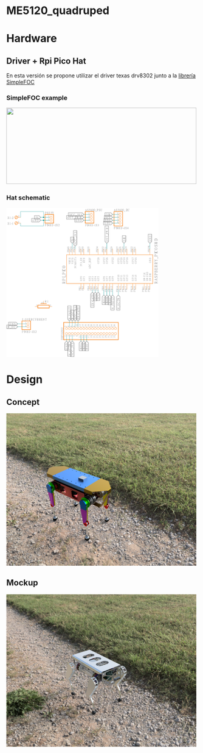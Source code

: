 # ME5120_quadruped

# Hardware
## Driver + Rpi Pico Hat
En esta versión se propone utilizar el driver texas drv8302 junto a la [librería SimpleFOC](https://docs.simplefoc.com/drv8302_example)
### SimpleFOC example
<img src="https://docs.simplefoc.com/extras/Images/drv8302_arduino_connection.jpg" width="500" height="200" />

### Hat schematic

<img src="/wiring.png" width="400">

# Design
## Concept
<img src="/concept.PNG" width="500">

## Mockup

<img src="/mockup.PNG" width="500">
